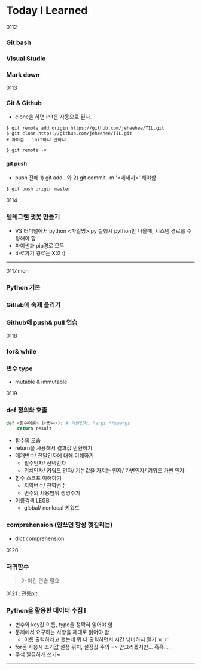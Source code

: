 # Today I Learned

0112
### Git bash
### Visual Studio
### Mark down

0113
### Git & Github
+ clone을 하면 init은 자동으로 된다. 

```
$ git remote add origin https://github.com/jeheehee/TIL.git
$ git clone https://github.com/jeheehee/TIL.git
# 차이점 : init하냐 안하냐

$ git remote -v
```

#### git push

+ push 전에 1) git add . 와 2) git commit -m '<메세지>' 해야함
```
$ git push origin master
```

0114
### 텔레그램 챗봇 만들기
+ VS 터미널에서 python <파일명>.py 실행시 python만 나올때, 시스템 경로를 수정해야 함
+ 파이썬과 pip경로 모두
+ 바로가기 경로는 XX! :)

-----------



0117.mon

### Python 기본
### Gitlab에 숙제 올리기
### Github에 push& pull 연습

0118

### for& while

### 변수 type

- mutable & immutable

0119

### def 정의와 호출

```python
def <함수이름> (<변수>): # 가변인자: *args **kwargs
    return result
```

- 함수의 모습
- return을 사용해서 결과값 반환하기
- 매개변수/ 전달인자에 대해 이해하기
  - 필수인자/ 선택인자
  - 위치인자/ 키워드 인자/ 기본값을 가지는 인자/ 가변인자/ 키워드 가변 인자
- 함수 스코프 이해하기
  - 지역변수/ 전역변수
  - 변수의 사용범위 생명주기
- 이름검색 LEGB
  - global/ nonlocal 키워드



### comprehension (안쓰면 항상 헷갈리는)

+ dict comprehension

0120

### 재귀함수

> 아 이건 연습 필요

0121 : 관통pjt

### Python을 활용한 데이터 수집 I

+ 변수와 key값 이름, type을 정확히 읽어야 함
+ 문제에서 요구하는 사항을 제대로 읽어야 함 
  + 이름 출력하라고 했는데 뭐 다 출력하면서 시간 낭비하지 말기 ㅠ.ㅠ
+ for문 사용시 초기값 설정 위치, 설정값 주의 => 안그러겠지만... 흑흑....
+ 주석 깔끔하게 쓰기~

---------

